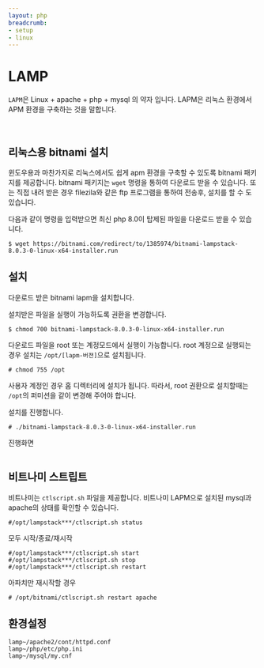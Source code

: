 ```yaml
---
layout: php
breadcrumb:
- setup
- linux
---
```


# LAMP
`LAPM`은 Linux + apache + php + mysql 의 약자 입니다.
LAPM은 리눅스 환경에서 APM 환경을 구축하는 것을 말합니다.

<br>

## 리눅스용 bitnami 설치
윈도우용과 마찬가지로 리눅스에서도 쉽게 apm 환경을 구축할 수 있도록 bitnami 패키지를 제공합니다. 
bitnami 패키지는 `wget` 명령을 통하여 다운로드 받을 수 있습니다.
또는 직접 내려 받은 경우 filezila와 같은 ftp 프로그램을 통하여 전송후, 설치를 할 수 도 있습니다.  

다음과 같이 명령을 입력받으면 최신 php 8.0이 탑제된 파일을 다운로드 받을 수 있습니다.

```
$ wget https://bitnami.com/redirect/to/1385974/bitnami-lampstack-8.0.3-0-linux-x64-installer.run
```

## 설치
다운로드 받은 bitnami lapm을 설치합니다. 

설치받은 파일을 실행이 가능하도록 권환을 변경합니다.

```
$ chmod 700 bitnami-lampstack-8.0.3-0-linux-x64-installer.run
```

다운로드 파일을 root 또는 계정모드에서 실행이 가능합니다.
root 계정으로 실행되는 경우 설치는 `/opt/[lapm-버젼]`으로 설치됩니다. 

```
# chmod 755 /opt
```

사용자 계정인 경우 홈 디렉터리에 설치가 됩니다.
따라서, root 권환으로 설치할때는 `/opt`의 퍼미션을 같이 변경해 주어야 합니다.

설치를 진행합니다.
```
# ./bitnami-lampstack-8.0.3-0-linux-x64-installer.run
```

진행화면
```
```

## 비트나미 스트립트
비트나미는 `ctlscript.sh` 파일을 제공합니다. 비트나미 LAPM으로 설치된 mysql과 apache의 상태를 확인할 수 있습니다.

```
#/opt/lampstack***/ctlscript.sh status
```

모두 시작/종료/재시작

```
#/opt/lampstack***/ctlscript.sh start
#/opt/lampstack***/ctlscript.sh stop
#/opt/lampstack***/ctlscript.sh restart
```

아파치만 재시작할 경우

```
# /opt/bitnami/ctlscript.sh restart apache
```

## 환경설정

```
lamp~/apache2/cont/httpd.conf
lamp~/php/etc/php.ini
lamp~/mysql/my.cnf
```

